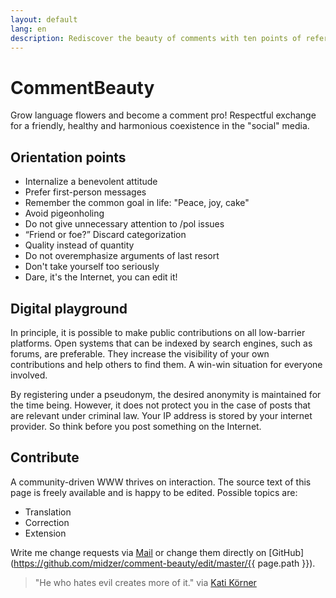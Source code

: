 ```yaml
---
layout: default
lang: en
description: Rediscover the beauty of comments with ten points of reference
---
```

# CommentBeauty

Grow language flowers and become a comment pro! Respectful exchange for a friendly, healthy and harmonious coexistence in the "social" media.

## Orientation points

* Internalize a benevolent attitude
* Prefer first-person messages
* Remember the common goal in life: "Peace, joy, cake"
* Avoid pigeonholing
* Do not give unnecessary attention to /pol issues
* “Friend or foe?” Discard categorization
* Quality instead of quantity
* Do not overemphasize arguments of last resort
* Don't take yourself too seriously
* Dare, it's the Internet, you can edit it!

## Digital playground

In principle, it is possible to make public contributions on all low-barrier platforms. Open systems that can be indexed by search engines, such as forums, are preferable. They increase the visibility of your own contributions and help others to find them. A win-win situation for everyone involved.

By registering under a pseudonym, the desired anonymity is maintained for the time being. However, it does not protect you in the case of posts that are relevant under criminal law. Your IP address is stored by your internet provider. So think before you post something on the Internet.

## Contribute

A community-driven WWW thrives on interaction. The source text of this page is freely available and is happy to be edited. Possible topics are:

* Translation
* Correction
* Extension

Write me change requests via [Mail](https://midzer.de/contact) or change them directly on [GitHub](https://github.com/midzer/comment-beauty/edit/master/{{ page.path }}).

> "He who hates evil creates more of it." via [Kati Körner](https://katikoerner.de/toxische-menschen/)
